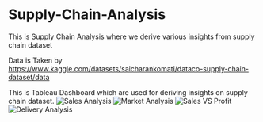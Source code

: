 # Supply-Chain-Analysis
This is Supply Chain Analysis where we derive various insights from supply chain dataset

Data is Taken by https://www.kaggle.com/datasets/saicharankomati/dataco-supply-chain-dataset/data

This is Tableau Dashboard which are used for deriving insights on supply chain dataset.
![Sales Analysis](https://github.com/user-attachments/assets/a796c790-d532-49f0-8d3e-d185e61ef755)
![Market Analysis](https://github.com/user-attachments/assets/d4049c77-448e-452e-a6da-24d26435ca8b)
![Sales VS Profit](https://github.com/user-attachments/assets/d7e1c70d-b9b9-4aa6-a971-c195d57f4454)
![Delivery Analysis](https://github.com/user-attachments/assets/1af36af1-7119-4d60-85e3-68dda2863bc0)
